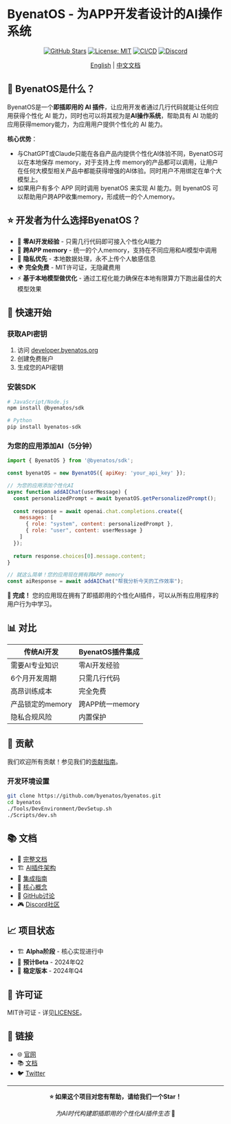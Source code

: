 # ByenatOS - 为APP开发者设计的AI操作系统

<div align="center">

[![GitHub Stars](https://img.shields.io/github/stars/byenatos/byenatos?style=social)](https://github.com/byenatos/byenatos)
[![License: MIT](https://img.shields.io/badge/License-MIT-yellow.svg)](https://opensource.org/licenses/MIT)
[![CI/CD](https://github.com/byenatos/byenatos/workflows/CI/badge.svg)](https://github.com/byenatos/byenatos/actions)
[![Discord](https://img.shields.io/discord/1234567890?color=7289da&label=Discord&logo=discord&logoColor=white)](https://discord.gg/byenatos)

[English](README.md) | [中文文档](README.zh.md)

</div>

## 🚀 ByenatOS是什么？

ByenatOS是一个**即插即用的 AI 插件**，让应用开发者通过几行代码就能让任何应用获得个性化 AI 能力，同时也可以将其视为是**AI操作系统**，帮助具有 AI 功能的应用获得memory能力，为应用用户提供个性化的 AI 能力。

**核心优势**：
- 与ChatGPT或Claude只能在各自产品内提供个性化AI体验不同，ByenatOS可以在本地保存 memory，对于支持上传 memory的产品都可以调用，让用户在任何大模型相关产品中都能获得增强的AI体验。同时用户不用绑定在单个大模型上。
- 如果用户有多个 APP 同时调用 byenatOS 来实现 AI 能力。则 byenatOS 可以帮助用户跨APP收集memory，形成统一的个人memory。

## ⭐ 开发者为什么选择ByenatOS？

- 🚀 **零AI开发经验** - 只需几行代码即可接入个性化AI能力
- 🎯 **跨APP memory** - 统一的个人memory，支持在不同应用和AI模型中调用
- 🔐 **隐私优先** - 本地数据处理，永不上传个人敏感信息
- 🌍 **完全免费** - MIT许可证，无隐藏费用
- ⚡ **基于本地模型做优化** - 通过工程化能力确保在本地有限算力下跑出最佳的大模型效果

## 🚀 快速开始

### 获取API密钥
1. 访问 [developer.byenatos.org](https://developer.byenatos.org)
2. 创建免费账户
3. 生成您的API密钥

### 安装SDK
```bash
# JavaScript/Node.js
npm install @byenatos/sdk

# Python
pip install byenatos-sdk
```

### 为您的应用添加AI（5分钟）
```javascript
import { ByenatOS } from '@byenatos/sdk';

const byenatOS = new ByenatOS({ apiKey: 'your_api_key' });

// 为您的应用添加个性化AI
async function addAIChat(userMessage) {
  const personalizedPrompt = await byenatOS.getPersonalizedPrompt();
  
  const response = await openai.chat.completions.create({
    messages: [
      { role: "system", content: personalizedPrompt },
      { role: "user", content: userMessage }
    ]
  });
  
  return response.choices[0].message.content;
}

// 就这么简单！您的应用现在拥有跨APP memory
const aiResponse = await addAIChat("帮我分析今天的工作效率");
```

**🎉 完成！** 您的应用现在拥有了即插即用的个性化AI插件，可以从所有应用程序的用户行为中学习。

## 📊 对比

| 传统AI开发 | ByenatOS插件集成 |
|------------|----------------|
| 需要AI专业知识 | 零AI开发经验 |
| 6个月开发周期 | 只需几行代码 |
| 高昂训练成本 | 完全免费 |
| 产品锁定的memory | 跨APP统一memory |
| 隐私合规风险 | 内置保护 |

## 🤝 贡献

我们欢迎所有贡献！参见我们的[贡献指南](CONTRIBUTING.md)。

### 开发环境设置

```bash
git clone https://github.com/byenatos/byenatos.git
cd byenatos
./Tools/DevEnvironment/DevSetup.sh
./Scripts/dev.sh
```

## 📚 文档

- 📖 [完整文档](https://docs.byenatos.org)
- 🏗️ [AI插件架构](Documentation/en/Architecture/AIOperatingSystemArchitecture.md)
- 🚀 [集成指南](Documentation/en/DeveloperGuide/IntegrationGuide.md)
- 🧠 [核心概念](Documentation/en/UserGuide/CoreConcepts.md)
- 💬 [GitHub讨论](https://github.com/byenatos/byenatos/discussions)
- 🎮 [Discord社区](https://discord.gg/byenatos)

## 📈 项目状态

- 🏗️ **Alpha阶段** - 核心实现进行中
- 📅 **预计Beta** - 2024年Q2
- 🎯 **稳定版本** - 2024年Q4

## 📄 许可证

MIT许可证 - 详见[LICENSE](LICENSE)。

## 🔗 链接

- 🌐 [官网](https://byenatos.org)
- 📚 [文档](https://docs.byenatos.org)
- 🐦 [Twitter](https://twitter.com/ByenatOS)

---

<div align="center">

**⭐ 如果这个项目对您有帮助，请给我们一个Star！**

*为AI时代构建即插即用的个性化AI插件生态* 🚀

</div>